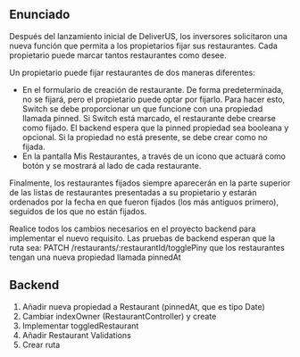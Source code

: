 ## Enunciado
Después del lanzamiento inicial de DeliverUS, los inversores solicitaron una nueva función que permita a los propietarios fijar sus restaurantes. Cada propietario puede marcar tantos restaurantes como desee.

Un propietario puede fijar restaurantes de dos maneras diferentes:
- En el formulario de creación de restaurante. De forma predeterminada, no se fijará, pero el propietario puede optar por fijarlo. Para hacer esto, Switch se debe proporcionar un que funcione con una propiedad llamada pinned. Si Switch está marcado, el restaurante debe crearse como fijado. El backend espera que la pinned propiedad sea booleana y opcional. Si la propiedad no está presente, se debe crear como no fijada.
- En la pantalla Mis Restaurantes, a través de un icono que actuará como botón y se mostrará al lado de cada restaurante.
 
Finalmente, los restaurantes fijados siempre aparecerán en la parte superior de las listas de restaurantes presentadas a su propietario y estarán ordenados por la fecha en que fueron fijados (los más antiguos primero), seguidos de los que no están fijados.

Realice todos los cambios necesarios en el proyecto backend para implementar el nuevo requisito. Las pruebas de backend esperan que la ruta sea: PATCH /restaurants/:restaurantId/togglePiny que los restaurantes tengan una nueva propiedad llamada pinnedAt

## Backend

1. Añadir nueva propiedad a Restaurant (pinnedAt, que es tipo Date)
2. Cambiar indexOwner (RestaurantController) y create
3. Implementar toggledRestaurant
4. Añadir Restaurant Validations
5. Crear ruta